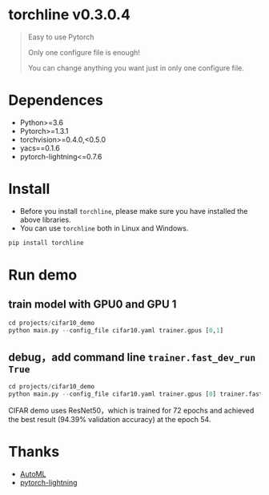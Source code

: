 # torchline v0.3.0.4

> Easy to use Pytorch
> 
> Only one configure file is enough!
> 
> You can change anything you want just in only one configure file.

# Dependences

- Python>=3.6
- Pytorch>=1.3.1
- torchvision>=0.4.0,<0.5.0
- yacs==0.1.6
- pytorch-lightning<=0.7.6


# Install

- Before you install `torchline`, please make sure you have installed the above libraries.
- You can use `torchline` both in Linux and Windows.

```bash
pip install torchline
```

# Run demo

## train model with GPU0 and GPU 1
```python
cd projects/cifar10_demo
python main.py --config_file cifar10.yaml trainer.gpus [0,1]
```

## debug，add command line `trainer.fast_dev_run True`
```python
cd projects/cifar10_demo
python main.py --config_file cifar10.yaml trainer.gpus [0] trainer.fast_dev_run True
```

CIFAR demo uses ResNet50，which is trained for 72 epochs and achieved the best result (94.39% validation accuracy) at the epoch 54.

# Thanks

- [AutoML](https://zhuanlan.zhihu.com/automl)
- [pytorch-lightning](https://github.com/PyTorchLightning/pytorch-lightning)

